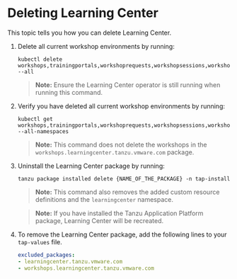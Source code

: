 # Deleting Learning Center

This topic tells you how you can delete Learning Center.

1. Delete all current workshop environments by running:

    ```console
    kubectl delete workshops,trainingportals,workshoprequests,workshopsessions,workshopenvironments --all
    ```

    >**Note:** Ensure the Learning Center operator is still running when running this command.

1. Verify you have deleted all current workshop environments by running:

    ```console
    kubectl get workshops,trainingportals,workshoprequests,workshopsessions,workshopenvironments --all-namespaces
    ```

    >**Note:** This command does not delete the workshops in the `workshops.learningcenter.tanzu.vmware.com` package.

1. Uninstall the Learning Center package by running:

    ```console
    tanzu package installed delete {NAME_OF_THE_PACKAGE} -n tap-install
    ```

    >**Note:** This command also removes the added custom resource definitions and the `learningcenter` namespace.

    >**Note:** If you have installed the Tanzu Application Platform package, Learning Center will be recreated.

1. To remove the Learning Center package, add the following lines to your `tap-values` file.

    ```yaml
    excluded_packages:
    - learningcenter.tanzu.vmware.com
    - workshops.learningcenter.tanzu.vmware.com
    ```
